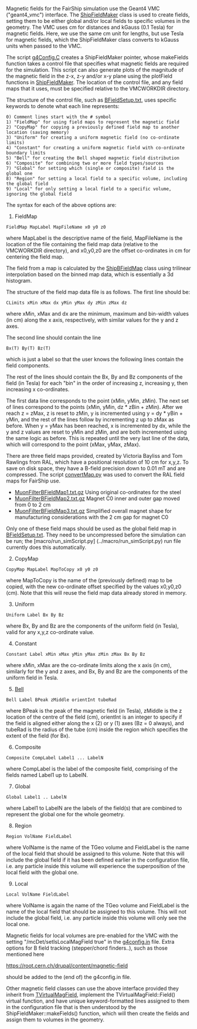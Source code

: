 
Magnetic fields for the FairShip simulation use the Geant4 VMC ("geant4_vmc") interface.
The [ShipFieldMaker](ShipFieldMaker.h) class is used to create fields, setting them to be either
global and/or local fields to specific volumes in the geometry. The VMC uses cm for 
distances and kGauss (0.1 Tesla) for magnetic fields. Here, we use the same cm unit for 
lengths, but use Tesla for magnetic fields, which the ShipFieldMaker class converts to 
kGauss units when passed to the VMC.

The script [g4Config.C](../gconfig/g4Config.C) creates a ShipFieldMaker pointer, whose makeFields 
function takes a control file that specifies what magnetic fields are required for the simulation. 
This script can also generate plots of the magnitude of the magnetic field in the z-x, z-y and/or x-y
plane using the plotField functions in [ShipFieldMaker](ShipFieldMaker.h). The location of the control 
file, and any field maps that it uses, must be specified relative to the VMCWORKDIR directory.

The structure of the control file, such as [BFieldSetup.txt](BFieldSetup.txt), uses specific 
keywords to denote what each line represents:

```
0) Comment lines start with the # symbol
1) "FieldMap" for using field maps to represent the magnetic field
2) "CopyMap" for copying a previously defined field map to another location (saving memory)
3) "Uniform" for creating a uniform magnetic field (no co-ordinate limits)
4) "Constant" for creating a uniform magnetic field with co-ordinate boundary limits
5) "Bell" for creating the Bell shaped magnetic field distribution
6) "Composite" for combining two or more field types/sources
7) "Global" for setting which (single or composite) field is the global one
8) "Region" for setting a local field to a specific volume, including the global field
9) "Local" for only setting a local field to a specific volume, ignoring the global field
```

The syntax for each of the above options are:

1) FieldMap

```
FieldMap MapLabel MapFileName x0 y0 z0
```

where MapLabel is the descriptive name of the field, MapFileName is the location of
the file containing the field map data (relative to the VMCWORKDIR directory), and 
x0,y0,z0 are the offset co-ordinates in cm for centering the field map.

The field from a map is calculated by the [ShipBFieldMap](ShipBFieldMap.h) class using trilinear 
interpolation based on the binned map data, which is essentially a 3d histogram.

The structure of the field map data file is as follows. The first line should be:

```
CLimits xMin xMax dx yMin yMax dy zMin zMax dz
```

where xMin, xMax and dx are the minimum, maximum and bin-width values (in cm) along 
the x axis, respectively, with similar values for the y and z axes.

The second line should contain the line

```
Bx(T) By(T) Bz(T)
```

which is just a label so that the user knows the following lines contain the 
field components.

The rest of the lines should contain the Bx, By and Bz components of the field
(in Tesla) for each "bin" in the order of increasing z, increasing y, then 
increasing x co-ordinates. 

The first data line corresponds to the point (xMin, yMin, zMin). The next set of 
lines correspond to the points (xMin, yMin, dz * zBin + zMin). 
After we reach z = zMax, z is reset to zMin, y is incremented using y = dy * yBin + yMin,
and the rest of the lines follow by incrementing z up to zMax as before. When y = yMax 
has been reached, x is incremented by dx, while the y and z values are reset to 
yMin and zMin, and are both incremented using the same logic as before. This is repeated 
until the very last line of the data, which will correspond to the point (xMax, yMax, zMax).

There are three field maps provided, created by Victoria Bayliss and Tom Rawlings from RAL,
which have a positional resolution of 10 cm for x,y,z. To save on disk space, they have a 
B-field precision down to 0.01 mT and are compressed. The script [convertMap.py](convertMap.py)
was used to convert the RAL field maps for FairShip use.

* [MuonFilterBFieldMap1.txt.gz](MuonFilterBFieldMap1.txt.gz) Using original co-ordinates for the steel
* [MuonFilterBFieldMap2.txt.gz](MuonFilterBFieldMap2.txt.gz) Magnet C0 inner and outer gap moved from 0 to 2 cm
* [MuonFilterBFieldMap3.txt.gz](MuonFilterBFieldMap3.txt.gz) Simplified overall magnet shape for manufacturing considerations with the 2 cm gap for magnet C0

Only one of these field maps should be used as the global field map in [BFieldSetup.txt](BFieldSetup.txt). 
They need to be uncompressed before the simulation can be run; the [macro/run_simScript.py]
(../macro/run_simScript.py) run file currently does this automatically.

2) CopyMap

```
CopyMap MapLabel MapToCopy x0 y0 z0
```

where MapToCopy is the name of the (previously defined) map to be copied, with the 
new co-ordinate offset specified by the values x0,y0,z0 (cm). Note that this will
reuse the field map data already stored in memory.

3) Uniform

```
Uniform Label Bx By Bz
```

where Bx, By and Bz are the components of the uniform field (in Tesla),
valid for any x,y,z co-ordinate value.

4) Constant

```
Constant Label xMin xMax yMin yMax zMin zMax Bx By Bz
```

where xMin, xMax are the co-ordinate limits along the x axis (in cm),
similarly for the y and z axes, and Bx, By and Bz are the components
of the uniform field in Tesla.

5) [Bell](ShipBellField.h)

```
Bell Label BPeak zMiddle orientInt tubeRad
```

where BPeak is the peak of the magnetic field (in Tesla), zMiddle is
the z location of the centre of the field (cm), orientInt is an integer
to specify if the field is aligned either along the x (2) or y (1) axes
 (Bz = 0 always), and tubeRad is the radius of the tube (cm) inside the
region which specifies the extent of the field (for Bx).

6) Composite

```
Composite CompLabel Label1 ... LabelN
```

where CompLabel is the label of the composite field, comprising of the fields
named Label1 up to LabelN.

7) Global

```
Global Label1 .. LabelN
```

where Label1 to LabelN are the labels of the field(s) that are combined
to represent the global one for the whole geometry.

8) Region

```
Region VolName FieldLabel
```

where VolName is the name of the TGeo volume and FieldLabel is the
name of the local field that should be assigned to this volume. Note that this
will include the global field if it has been defined earlier in the 
configuration file, i.e. any particle inside this volume will experience
the superposition of the local field with the global one.

9) Local

```
Local VolName FieldLabel
```

where VolName is again the name of the TGeo volume and FieldLabel
is the name of the local field that should be assigned to this volume. This
will not include the global field, i.e. any particle inside this volume will
only see the local one.


Magnetic fields for local volumes are pre-enabled for the VMC with the setting 
"/mcDet/setIsLocalMagField true" in the [g4config.in](../gconfig/g4config.in) file. 
Extra options for B field tracking (stepper/chord finders..), such as those mentioned here

https://root.cern.ch/drupal/content/magnetic-field

should be added to the (end of) the g4config.in file.


Other magnetic field classes can use the above interface provided they inherit 
from [TVirtualMagField](https://root.cern.ch/root/htmldoc/TVirtualMagField.html), 
implement the TVirtualMagField::Field() virtual function, and have unique 
keyword-formatted lines assigned to them in the configuration file 
that is then understood by the ShipFieldMaker::makeFields() function, which will 
then create the fields and assign them to volumes in the geometry.
